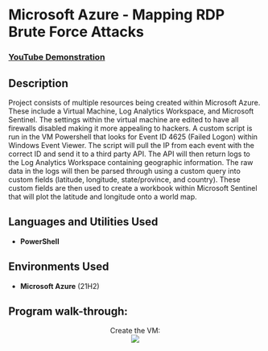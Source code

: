 <h1>Microsoft Azure - Mapping RDP Brute Force Attacks</h1>

 ### [YouTube Demonstration](https://youtu.be/7eJexJVCqJo)

<h2>Description</h2>
Project consists of multiple resources being created within Microsoft Azure. These include a Virtual Machine, Log Analytics Workspace, and Microsoft Sentinel. The settings within the virtual machine are edited to have all firewalls disabled making it more appealing to hackers. A custom script is run in the VM Powershell that looks for Event ID 4625 (Failed Logon) within Windows Event Viewer. The script will pull the IP from each event with the correct ID and send it to a third party API. The API will then return logs to the Log Analytics Workspace containing geographic information. The raw data in the logs will then be parsed through using a custom query into custom fields (latitude, longitude, state/province, and country). These custom fields are then used to create a workbook within Microsoft Sentinel that will plot the latitude and longitude onto a world map. 



<h2>Languages and Utilities Used</h2>

- <b>PowerShell</b> 


<h2>Environments Used </h2>

- <b>Microsoft Azure</b> (21H2)

<h2>Program walk-through:</h2>

<p align="center">
Create the VM: <br/>
<img src="https://imgur.com/a/ijuPMUk"/>
<br />
<br />

